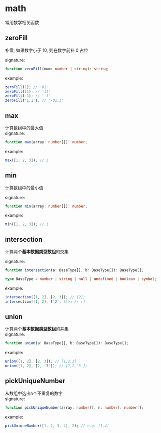# math

常用数学相关函数

## zeroFill

补零, 如果数字小于 10, 则在数字前补 0 占位

signature:

```typescript
function zeroFill(num: number | string): string;
```

example:

```typescript
zeroFill(1); // '01'
zeroFill(11); // '11'
zeroFill(-1); // '-1'
zeroFill('1.1'); // '-01.1'
```

## max

计算数组中的最大值  
signature:

```typescript
function max(array: number[]): number;
```

example:

```typescript
max([1, 2, 3]); // 3
```

## min

计算数组中的最小值

signature:

```typescript
function min(array: number[]): number;
```

example:

```typescript
min([1, 2, 3]); // 1
```

## intersection

计算两个**基本数据类型数组**的交集

signature:

```typescript
function intersection(a: BaseType[], b: BaseType[]): BaseType[];
```

```typescript
type BaseType = number | string | null | undefined | boolean | symbol;
```

example:

```typescript
intersection([1, 2], [2, 3]); // [2];
intersection([1, 2], ['2', 3]); // []
```

## union

计算两个**基本数据类型数组**的并集  
signature:

```typescript
function union(a: BaseType[], b: BaseType[]): BaseType[];
```

example:

```typescript
union([1, 2], [2, 3]); // [1,2,3]
union([1, 2], [2, '3']); // [1,2,'3'];
```

## pickUniqueNumber

从数组中选出n个不重复的数字  
signature:

```typescript
function pickUniqueNumber(array: number[], n: number): number[];
```

example:

```typescript
pickUniqueNumber([1, 2, 3, 4], 2); // e.g. [1,4]
```
